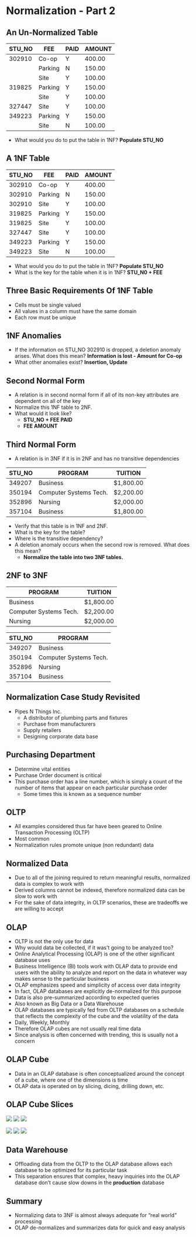 # Normalization - Part 2

## An Un-Normalized Table

| STU_NO | FEE     | PAID | AMOUNT |
| ------ | ------- | ---- | ------ |
| 302910 | Co-op   | Y    | 400.00 |
|        | Parking | N    | 150.00 |
|        | Site    | Y    | 100.00 |
| 319825 | Parking | Y    | 150.00 |
|        | Site    | Y    | 100.00 |
| 327447 | Site    | Y    | 100.00 |
| 349223 | Parking | Y    | 150.00 |
|        | Site    | N    | 100.00 |

- What would you do to put the table in 1NF? **Populate STU_NO**

## A 1NF Table

| STU_NO | FEE     | PAID | AMOUNT |
| ------ | ------- | ---- | ------ |
| 302910 | Co-op   | Y    | 400.00 |
| 302910 | Parking | N    | 150.00 |
| 302910 | Site    | Y    | 100.00 |
| 319825 | Parking | Y    | 150.00 |
| 319825 | Site    | Y    | 100.00 |
| 327447 | Site    | Y    | 100.00 |
| 349223 | Parking | Y    | 150.00 |
| 349223 | Site    | N    | 100.00 |

- What would you do to put the table in 1NF? **Populate STU_NO**
- What is the key for the table when it is in 1NF? **STU_N0 + FEE**

## Three Basic Requirements Of 1NF Table

- Cells must be single valued
- All values in a column must have the same domain
- Each row must be unique

## 1NF Anomalies

- If the information on STU_NO 302910 is dropped, a deletion anomaly arises.
  What does this mean? **Information is lost - Amount for Co-op**
- What other anomalies exist? **Insertion, Update**

## Second Normal Form

- A relation is in second normal form if all of its non-key attributes are
  dependent on all of the key
- Normalize this 1NF table to 2NF.
- What would it look like?
  - **STU_NO + FEE PAID**
  - **FEE AMOUNT**

## Third Normal Form

- A relation is in 3NF if it is in 2NF and has no transitive dependencies

| STU_NO | PROGRAM                | TUITION   |
| ------ | ---------------------- | --------- |
| 349207 | Business               | $1,800.00 |
| 350194 | Computer Systems Tech. | $2,200.00 |
| 352896 | Nursing                | $2,000.00 |
| 357104 | Business               | $1,800.00 |

- Verify that this table is in 1NF and 2NF.
- What is the key for the table?
- Where is the transitive dependency?
- A deletion anomaly occurs when the second row is removed. What does this mean?
  - **Normalize the table into two 3NF tables.**

## 2NF to 3NF

| PROGRAM                | TUITION   |
| ---------------------- | --------- |
| Business               | $1,800.00 |
| Computer Systems Tech. | $2,200.00 |
| Nursing                | $2,000.00 |

| STU_NO | PROGRAM                |
| ------ | ---------------------- |
| 349207 | Business               |
| 350194 | Computer Systems Tech. |
| 352896 | Nursing                |
| 357104 | Business               |

## Normalization Case Study Revisited

- Pipes N Things Inc.
  - A distributor of plumbing parts and fixtures
  - Purchase from manufacturers
  - Supply retailers
  - Designing corporate data base

## Purchasing Department

- Determine vital entities
- Purchase Order document is critical
- This purchase order has a line number, which is simply a count of the number
  of items that appear on each particular purchase order
  - Some times this is known as a sequence number

## OLTP

- All examples considered thus far have been geared to Online Transaction
  Processing (OLTP)
- Most common
- Normalization rules promote unique (non redundant) data

## Normalized Data

- Due to all of the joining required to return meaningful results, normalized
  data is complex to work with
- Derived columns cannot be indexed, therefore normalized data can be slow to
  work with
- For the sake of data integrity, in OLTP scenarios, these are tradeoffs we are
  willing to accept

## OLAP

- OLTP is not the only use for data
- Why would data be collected, if it was’t going to be analyzed too?
- Online Analytical Processing (OLAP) is one of the other significant database
  uses
- Business Intelligence (BI) tools work with OLAP data to provide end users with
  the ability to analyze and report on the data in whatever way makes sense to
  the particular business
- OLAP emphasizes speed and simplicity of access over data integrity
- In fact, OLAP databases are explicitly de-normalized for this purpose
- Data is also pre-summarized according to expected queries
- Also known as Big Data or a Data Warehouse
- OLAP databases are typically fed from OLTP databases on a schedule that
  reflects the complexity of the cube and the volatility of the data
- Daily, Weekly, Monthly
- Therefore OLAP cubes are not usually real time data
- Since analysis is often concerned with trending, this is usually not a concern

## OLAP Cube

- Data in an OLAP database is often conceptualized around the concept of a cube,
  where one of the dimensions is time
- OLAP data is operated on by slicing, dicing, drilling down, etc.

## OLAP Cube Slices

![](../images/13.olap-1.webp) ![](../images/13.olap-2.webp)
![](../images/13.olap-3.webp)

![](../images/13.olap-5.webp) ![](../images/13.olap-4.webp)
![](../images/13.olap-6.webp)

## Data Warehouse

- Offloading data from the OLTP to the OLAP database allows each database to be
  optimized for its particular task
- This separation ensures that complex, heavy inquiries into the OLAP database
  don’t cause slow downs in the **production** database

## Summary

- Normalizing data to 3NF is almost always adequate for “real world” processing
- OLAP de-normalizes and summarizes data for quick and easy analysis
